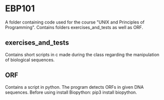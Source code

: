 # EBP101
A folder containing code used for the course "UNIX and Principles of Programming". Contains folders exercises_and_tests as well as ORF. 

## exercises_and_tests
Contains short scripts in c made during the class regarding the manipulation of biological sequences.

## ORF
Contains a script in python.
The program detects ORFs in given DNA sequences. 
Before using install Biopython: pip3 install biopython.
